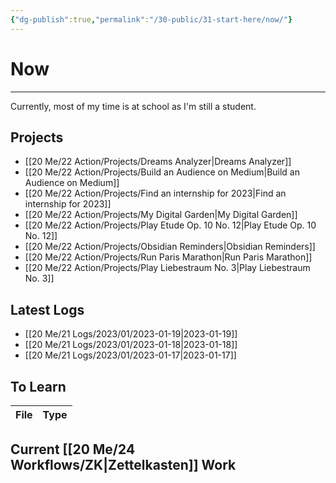 ```yaml
---
{"dg-publish":true,"permalink":"/30-public/31-start-here/now/"}
---
```


# Now
---
Currently, most of my time is at school as I'm still a student. 

## Projects
- [[20 Me/22 Action/Projects/Dreams Analyzer\|Dreams Analyzer]]
- [[20 Me/22 Action/Projects/Build an Audience on Medium\|Build an Audience on Medium]]
- [[20 Me/22 Action/Projects/Find an internship for 2023\|Find an internship for 2023]]
- [[20 Me/22 Action/Projects/My Digital Garden\|My Digital Garden]]
- [[20 Me/22 Action/Projects/Play Etude Op. 10 No. 12\|Play Etude Op. 10 No. 12]]
- [[20 Me/22 Action/Projects/Obsidian Reminders\|Obsidian Reminders]]
- [[20 Me/22 Action/Projects/Run Paris Marathon\|Run Paris Marathon]]
- [[20 Me/22 Action/Projects/Play Liebestraum No. 3\|Play Liebestraum No. 3]]


## Latest Logs
- [[20 Me/21 Logs/2023/01/2023-01-19\|2023-01-19]]
- [[20 Me/21 Logs/2023/01/2023-01-18\|2023-01-18]]
- [[20 Me/21 Logs/2023/01/2023-01-17\|2023-01-17]]


## To Learn
| File | Type |
| ---- | ---- |


## Current [[20 Me/24 Workflows/ZK\|Zettelkasten]] Work

